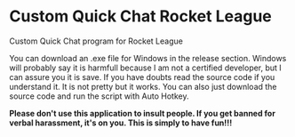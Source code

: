 # Custom Quick Chat Rocket League
Custom Quick Chat program for Rocket League

You can download an .exe file for Windows in the release section. Windows will probably say it is harmfull because I am not a certified developer, but I can assure you it is save. If you have doubts read the source code if you understand it. It is not pretty but it works. You can also just download the source code and run the script with Auto Hotkey.

**Please don't use this application to insult people. If you get banned for verbal harassment, it's on you. This is simply to have fun!!!**
